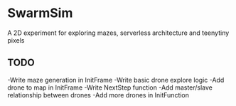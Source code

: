 # SwarmSim

A 2D experiment for exploring mazes, serverless architecture and teenytiny pixels

## TODO

-Write maze generation in InitFrame
-Write basic drone explore logic
-Add drone to map in InitFrame
-Write NextStep function
-Add master/slave relationship between drones
-Add more drones in InitFunction
